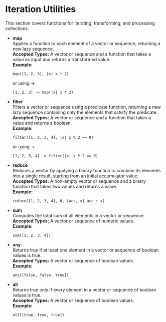 # Iteration Utilities

This section covers functions for iterating, transforming, and processing collections.

- **map**  
  Applies a function to each element of a vector or sequence, returning a new lazy sequence.  
  **Accepted Types:** A vector or sequence and a function that takes a value as input and returns a transformed value.  
  **Example:**  
  ```bm
  map([1, 2, 3], |x| x * 2)
  ```
  or using ->
  ```bm
  [1, 2, 3] -> map(|x| x * 2)
  ```

- **filter**  
  Filters a vector or sequence using a predicate function, returning a new lazy sequence containing only the elements that satisfy the predicate.  
  **Accepted Types:** A vector or sequence and a function that takes a value and returns a boolean.  
  **Example:**  
  ```bm
  filter([1, 2, 3, 4], |x| x % 2 == 0)
  ```
  or using ->
  ```bm
  [1, 2, 3, 4] -> filter(|x| x % 2 == 0)
  ```

- **reduce**  
  Reduces a vector by applying a binary function to combine its elements into a single result, starting from an initial accumulator value.  
  **Accepted Types:** A non-empty vector or sequence and a binary function that takes two values and returns a value.  
  **Example:**  
  ```bm
  reduce([1, 2, 3, 4], 0, |acc, x| acc + x)
  ```

- **sum**  
  Computes the total sum of all elements in a vector or sequence.  
  **Accepted Types:** A vector or sequence of numeric values.  
  **Example:**  
  ```bm
  sum([1, 2, 3, 4])
  ```

- **any**  
  Returns true if at least one element in a vector or sequence of boolean values is true.  
  **Accepted Types:** A vector or sequence of boolean values.  
  **Example:**  
  ```bm
  any([false, false, true])
  ```

- **all**  
  Returns true only if every element in a vector or sequence of boolean values is true.  
  **Accepted Types:** A vector or sequence of boolean values.  
  **Example:**  
  ```bm
  all([true, true, true])
  ```
